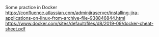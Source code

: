 Some practice in Docker
https://confluence.atlassian.com/adminjiraserver/installing-jira-applications-on-linux-from-archive-file-938846844.html
https://www.docker.com/sites/default/files/d8/2019-09/docker-cheat-sheet.pdf
